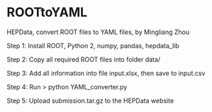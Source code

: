 # ROOTtoYAML
HEPData, convert ROOT files to YAML files, by Mingliang Zhou

Step 1: Install ROOT, Python 2, numpy, pandas, hepdata_lib

Step 2: Copy all required ROOT files into folder data/

Step 3: Add all information into file input.xlsx, then save to input.csv

Step 4: Run > python YAML_converter.py

Step 5: Upload submission.tar.gz to the HEPData website
